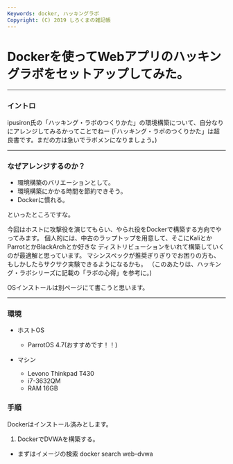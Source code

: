 ```yaml
---
Keywords: docker, ハッキングラボ
Copyright: (C) 2019 しろくまの雑記帳
---
```


# Dockerを使ってWebアプリのハッキングラボをセットアップしてみた。

---

### イントロ
ipusiron氏の「ハッキング・ラボのつくりかた」の環境構築について、自分なりにアレンジしてみるかってことでねー
(「ハッキング・ラボのつくりかた」は超良書です。まだの方は急いでラボメンになりましょう。)

---

### なぜアレンジするのか？

* 環境構築のバリエーションとして。
* 環境構築にかかる時間を節約できそう。
* Dockerに慣れる。
  
といったところですな。

今回はホストに攻撃役を演じてもらい、やられ役をDockerで構築する方向でやってみます。
個人的には、中古のラップトップを用意して、そこにKaliとかParrotとかBlackArchとか好きな
ディストリビューションをいれて構築していくのが最適解と思っています。
マシンスペックが推奨ぎりぎりでお困りの方も、もしかしたらサクサク実験できるようになるかも。
（このあたりは、ハッキング・ラボシリーズに記載の「ラボの心得」を参考に。)

OSインストールは別ページにて書こうと思います。

---

### 環境

* ホストOS
    * ParrotOS 4.7(おすすめです！！)

* マシン
    * Levono Thinkpad T430
    * i7-3632QM
    * RAM 16GB

### 手順

Dockerはインストール済みとします。

1. DockerでDVWAを構築する。

* まずはイメージの検索
        docker search web-dvwa
